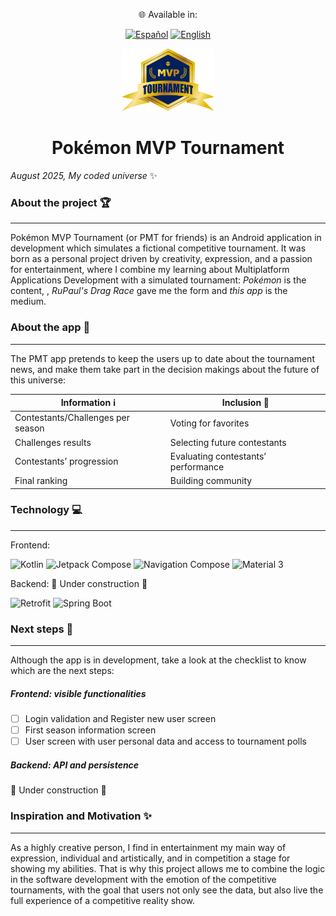 <div align="center">

🌐 Available in:

[![Español](https://img.shields.io/badge/lang-Español-red.svg)](README.es.md)
[![English](https://img.shields.io/badge/lang-English-blue.svg)](README.en.md)

<img src="Logo.png" height="100">

# **Pokémon MVP Tournament**

</div>

_August 2025, My coded universe_ :sparkles:

### **About the project** :trophy:

***
Pokémon MVP Tournament (or PMT for friends) is an Android application in development which simulates a fictional competitive tournament. It was born as a personal project driven by creativity, expression, and a passion for entertainment, where I combine my learning about Multiplatform Applications Development with a simulated tournament: _Pokémon_ is the content, , _RuPaul's Drag Race_ gave me the form and _this app_ is the medium.

### **About the app** :iphone:

***

The PMT app pretends to keep the users up to date about the tournament news, and make them take part in the decision makings about the future of this universe:

<div align="center">
 
| Information :information_source: | Inclusion :raising_hand: |
|-------------|-----------|
|Contestants/Challenges per season|Voting for favorites|
|Challenges results|Selecting future contestants|
|Contestants’ progression|Evaluating contestants’ performance|
|Final ranking|Building community|

</div>

### **Technology** :computer:

 ***

Frontend:
<br>

![Kotlin](https://img.shields.io/badge/Kotlin-0095D5?logo=kotlin&logoColor=white&style=for-the-badge)
![Jetpack Compose](https://img.shields.io/badge/Jetpack%20Compose-4285F4?logo=jetpackcompose&logoColor=white&style=for-the-badge)
![Navigation Compose](https://img.shields.io/badge/Navigation_Compose-4285F4?logo=android&logoColor=white&style=for-the-badge)
![Material 3](https://img.shields.io/badge/Material%203-757575?logo=materialdesign&logoColor=white&style=for-the-badge)
<br>

Backend:
🚧 Under construction 🚧
<br>

![Retrofit](https://img.shields.io/badge/Retrofit-3DDC84?logo=android&logoColor=white&style=for-the-badge)
![Spring Boot](https://img.shields.io/badge/Spring%20Boot-6DB33F?logo=springboot&logoColor=white&style=for-the-badge)

### **Next steps** :paw_prints:

***
Although the app is in development, take a look at the checklist to know which are the next steps:

##### _Frontend: visible functionalities_
- [ ] Login validation and Register new user screen
- [ ] First season information screen
- [ ] User screen with user personal data and access to tournament polls

##### _Backend: API and persistence_
🚧 Under construction 🚧


### **Inspiration and Motivation** :sparkles:

***

As a highly creative person, I find in entertainment my main way of expression, individual and artistically, and in competition a stage for showing my abilities.
That is why this project allows me to combine the logic in the software development with the emotion of the competitive tournaments, with the goal that users not only see the data, but also live the full experience of a competitive reality show.

